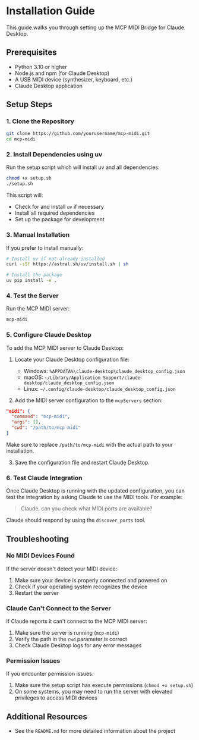 # Installation Guide

This guide walks you through setting up the MCP MIDI Bridge for Claude Desktop.

## Prerequisites

- Python 3.10 or higher
- Node.js and npm (for Claude Desktop)
- A USB MIDI device (synthesizer, keyboard, etc.)
- Claude Desktop application

## Setup Steps

### 1. Clone the Repository

```bash
git clone https://github.com/yourusername/mcp-midi.git
cd mcp-midi
```

### 2. Install Dependencies using uv

Run the setup script which will install uv and all dependencies:

```bash
chmod +x setup.sh
./setup.sh
```

This script will:
- Check for and install `uv` if necessary
- Install all required dependencies
- Set up the package for development

### 3. Manual Installation

If you prefer to install manually:

```bash
# Install uv if not already installed
curl -sSf https://astral.sh/uv/install.sh | sh

# Install the package
uv pip install -e .
```

### 4. Test the Server

Run the MCP MIDI server:

```bash
mcp-midi
```

### 5. Configure Claude Desktop

To add the MCP MIDI server to Claude Desktop:

1. Locate your Claude Desktop configuration file:
   - Windows: `%APPDATA%\claude-desktop\claude_desktop_config.json`
   - macOS: `~/Library/Application Support/claude-desktop/claude_desktop_config.json`
   - Linux: `~/.config/claude-desktop/claude_desktop_config.json`

2. Add the MIDI server configuration to the `mcpServers` section:

```json
"midi": {
  "command": "mcp-midi",
  "args": [],
  "cwd": "/path/to/mcp-midi"
}
```

Make sure to replace `/path/to/mcp-midi` with the actual path to your installation.

3. Save the configuration file and restart Claude Desktop.

### 6. Test Claude Integration

Once Claude Desktop is running with the updated configuration, you can test the integration by asking Claude to use the MIDI tools. For example:

> Claude, can you check what MIDI ports are available?

Claude should respond by using the `discover_ports` tool.

## Troubleshooting

### No MIDI Devices Found

If the server doesn't detect your MIDI device:

1. Make sure your device is properly connected and powered on
2. Check if your operating system recognizes the device
3. Restart the server

### Claude Can't Connect to the Server

If Claude reports it can't connect to the MCP MIDI server:

1. Make sure the server is running (`mcp-midi`)
2. Verify the path in the `cwd` parameter is correct
3. Check Claude Desktop logs for any error messages

### Permission Issues

If you encounter permission issues:

1. Make sure the setup script has execute permissions (`chmod +x setup.sh`)
2. On some systems, you may need to run the server with elevated privileges to access MIDI devices

## Additional Resources

- See the `README.md` for more detailed information about the project
